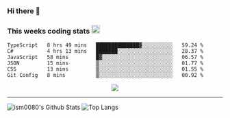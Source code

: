 ### Hi there 👋

<!--START_SECTION:giphy-->
<!--END_SECTION:giphy-->

### This weeks coding stats <img src="https://media1.giphy.com/media/LmNwrBhejkK9EFP504/giphy.gif?cid=ecf05e4723nsktnyyj53u162g7cy5rjqfg6gz06kxdg5y55g&rid=giphy.gif" width="20" height="20" />
<!--START_SECTION:waka-->

```text
TypeScript   8 hrs 49 mins   ██████████████▓░░░░░░░░░░   59.24 %
C#           4 hrs 13 mins   ███████░░░░░░░░░░░░░░░░░░   28.37 %
JavaScript   58 mins         █▓░░░░░░░░░░░░░░░░░░░░░░░   06.57 %
JSON         15 mins         ▒░░░░░░░░░░░░░░░░░░░░░░░░   01.77 %
CSS          13 mins         ▒░░░░░░░░░░░░░░░░░░░░░░░░   01.55 %
Git Config   8 mins          ▒░░░░░░░░░░░░░░░░░░░░░░░░   00.92 %
```

<!--END_SECTION:waka-->

<!--START_SECTION:comicstrip-->
<p align="center">
 <a href="https://xkcd.com/">
 <img src="https://imgs.xkcd.com/comics/paper_title.png" />
</a>
</p>
<!--END_SECTION:comicstrip-->

---

![ism0080's Github Stats](https://github-readme-stats.vercel.app/api?username=ism0080&show_icons=true%hide_border=true&hide=issues)
![Top Langs](https://github-readme-stats.vercel.app/api/top-langs/?username=ism0080&layout=compact)

<!--
**ism0080/ism0080** is a ✨ _special_ ✨ repository because its `README.md` (this file) appears on your GitHub profile.

Here are some ideas to get you started:

- 🔭 I’m currently working on ...
- 🌱 I’m currently learning ...
- 👯 I’m looking to collaborate on ...
- 🤔 I’m looking for help with ...
- 💬 Ask me about ...
- 📫 How to reach me: ...
- 😄 Pronouns: ...
- ⚡ Fun fact: ...
-->
